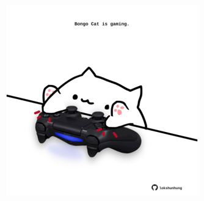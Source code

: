 <!-- built at 30/07/2024, 13:03:07 UTC -->
<p align="center">
  <img width="500" height="500" src="./ReadmeImage.svg">
</p>
